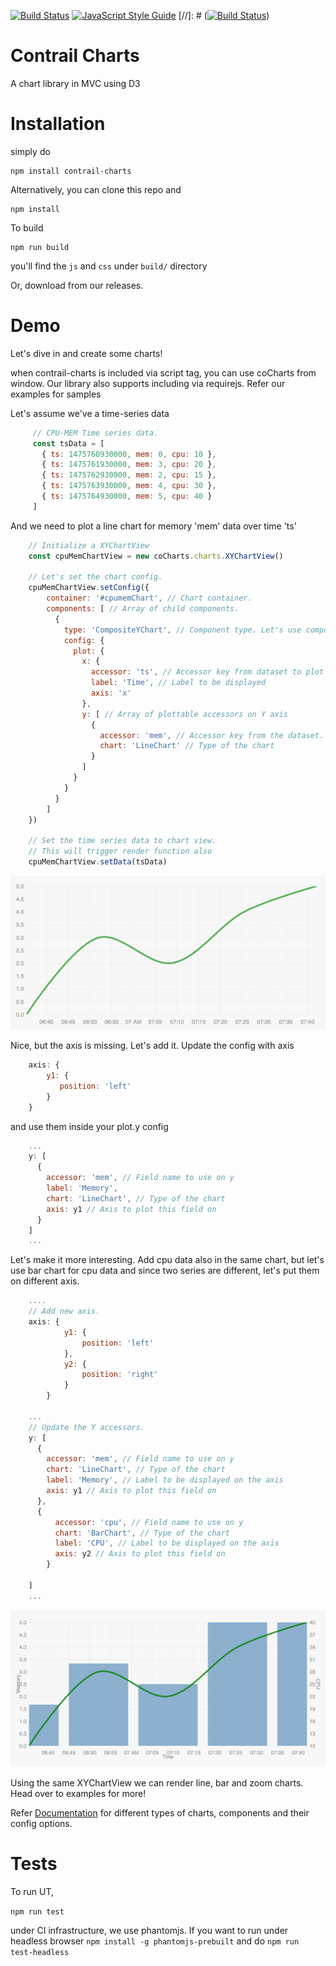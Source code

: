 [![Build Status](https://circleci.com/gh/absingla/contrail-charts/tree/master.svg?style=shield&circle-token=59e6876b319241f9dd809aa2a7399b6edac92e66)](https://circleci.com/gh/absingla/contrail-charts)
[![JavaScript Style Guide](https://img.shields.io/badge/code%20style-standard-brightgreen.svg)](http://standardjs.com/)
[//]: # ([![Build Status](https://travis-ci.org/absingla/contrail-charts.svg?branch=master)](https://travis-ci.org/absingla/contrail-charts))

# Contrail Charts

A chart library in MVC using D3

# Installation

simply do
```
npm install contrail-charts
```
Alternatively, you can clone this repo and
```
npm install
```
To build
```
npm run build
```
you'll find the `js` and `css` under `build/` directory

Or, download from our releases.

# Demo
Let's dive in and create some charts!

when contrail-charts is included via script tag, you can use coCharts from window.
Our library also supports including via requirejs. Refer our examples for samples

Let's assume we've a time-series data
```javascript
     // CPU-MEM Time series data.
     const tsData = [
       { ts: 1475760930000, mem: 0, cpu: 10 },
       { ts: 1475761930000, mem: 3, cpu: 20 },
       { ts: 1475762930000, mem: 2, cpu: 15 },
       { ts: 1475763930000, mem: 4, cpu: 30 },
       { ts: 1475764930000, mem: 5, cpu: 40 }
     ]
```
And we need to plot a line chart for memory 'mem' data over time 'ts'

```javascript
    // Initialize a XYChartView
    const cpuMemChartView = new coCharts.charts.XYChartView()

    // Let's set the chart config.
    cpuMemChartView.setConfig({
        container: '#cpumemChart', // Chart container.
        components: [ // Array of child components.
          {
            type: 'CompositeYChart', // Component type. Let's use composite-y component to render line chart. Refer wiki for more details on component.
            config: {
              plot: {
                x: {
                  accessor: 'ts', // Accessor key from dataset to plot x axis
                  label: 'Time', // Label to be displayed
                  axis: 'x'
                },
                y: [ // Array of plottable accessors on Y axis
                  {
                    accessor: 'mem', // Accessor key from the dataset.
                    chart: 'LineChart' // Type of the chart
                  }
                ]
              }
            }
          }
        ]
    })

    // Set the time series data to chart view.
    // This will trigger render function also
    cpuMemChartView.setData(tsData)
```

![create](examples/developer/basic/img/sample1.png)

Nice, but the axis is missing. Let's add it. Update the config with axis

```javascript
    axis: {
        y1: {
           position: 'left'
        }
    }
```
and use them inside your plot.y config
```javascript
    ...
    y: [
      {
        accessor: 'mem', // Field name to use on y
        label: 'Memory',
        chart: 'LineChart', // Type of the chart
        axis: y1 // Axis to plot this field on
      }
    ]
    ...
```

Let's make it more interesting. Add cpu data also in the same chart, but let's use bar chart for cpu data and since two 
series are different, let's put them on different axis.

```javascript
    ....
    // Add new axis.
    axis: {
            y1: {
                position: 'left'
            },
            y2: {
                position: 'right'
            }
        }

    ...
    // Update the Y accessors.
    y: [
      {
        accessor: 'mem', // Field name to use on y
        chart: 'LineChart', // Type of the chart
        label: 'Memory', // Label to be displayed on the axis
        axis: y1 // Axis to plot this field on
      },
      {
          accessor: 'cpu', // Field name to use on y
          chart: 'BarChart', // Type of the chart
          label: 'CPU', // Label to be displayed on the axis
          axis: y2 // Axis to plot this field on
        }

    ]
    ...
```

![create](examples/developer/basic/img/sample2.png)

Using the same XYChartView we can render line, bar and zoom charts. Head over to examples for more!

Refer [Documentation](https://github.com/absingla/contrail-charts/wiki) for different types of charts, components and 
their config options. 

# Tests

To run UT,

```npm run test```

under CI infrastructure, we use phantomjs. If you want to run under headless browser
`npm install -g phantomjs-prebuilt` and do `npm run test-headless`
